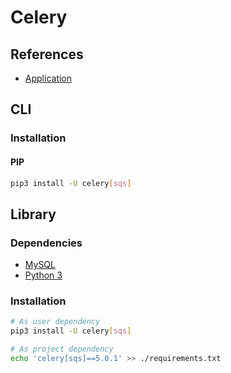 # Celery

<!--
Django
-->

## References

- [Application](https://docs.celeryproject.org/en/stable/userguide/application.html)

## CLI

### Installation

#### PIP

```sh
pip3 install -U celery[sqs]
```

<!-- ### Usage

```sh
celery -A evalai worker --loglevel=INFO
``` -->

## Library

### Dependencies

- [MySQL](/mysql.md#Docker)
- [Python 3](/python3.md#Docker)

### Installation

```sh
# As user dependency
pip3 install -U celery[sqs]

# As project dependency
echo 'celery[sqs]==5.0.1' >> ./requirements.txt
```
